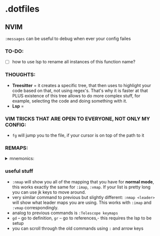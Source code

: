# .dotfiles

## NVIM
`:messages` can be useful to debug when ever your config failes

### TO-DO:

- [ ] how to use lsp to rename all instances of this function name?

### THOUGHTS:

- **Treesitter** = it creates a specific tree, that then uses to highlight your code based on that, not using regex's. That's why it is faster at that PLUS existence of this tree allows to do more complex stuff, for example, selecting the code and doing something with it.
- **Lsp** =

### VIM TRICKS THAT ARE OPEN TO EVERYONE, NOT ONLY MY CONFIG:

- `fg` will jump you to the file, if your cursor is on top of the path to it
### REMAPS:

<details>
  <summary>mnemonics:</summary>

  - `<leader>md` -> **M**ard**D**own preview
  - `<leader>mm` -> **M**axi**M**izer toggle

  ### find files(using telescole):
  - `<leader>ff` -> **F**ind **F**iles
  - `<leader>ft` -> **F**ind **T**elescope grep(you can change this to `fg` it would be more logical with **F**ind **G**rep, but on my current keybord layout `g` isn't close that's why i did it)
  - `<leader>fb` -> **F**ind **B**uffers

</details>

### useful stuff

- `:nmap` will show you all of the mapping that you have for **normal mode**, this works exactly the same for `:imap`, `:vmap`. If your list is pretty long you can use jk keys to move around.
- very similar command to previous but slightly different: `:nmap <leader>` will show what leader maps you are using. This works with `:imap` and `:vmap` correspondingly.
- analog to previous commands is `:Telescope keymaps`
- `gd` – go to definition, `gr` – go to references,- this requires the lsp to be setup
- you can scroll through the old commands using `:` and arrow keys
